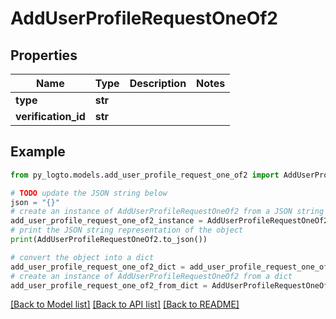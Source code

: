 # AddUserProfileRequestOneOf2


## Properties

Name | Type | Description | Notes
------------ | ------------- | ------------- | -------------
**type** | **str** |  | 
**verification_id** | **str** |  | 

## Example

```python
from py_logto.models.add_user_profile_request_one_of2 import AddUserProfileRequestOneOf2

# TODO update the JSON string below
json = "{}"
# create an instance of AddUserProfileRequestOneOf2 from a JSON string
add_user_profile_request_one_of2_instance = AddUserProfileRequestOneOf2.from_json(json)
# print the JSON string representation of the object
print(AddUserProfileRequestOneOf2.to_json())

# convert the object into a dict
add_user_profile_request_one_of2_dict = add_user_profile_request_one_of2_instance.to_dict()
# create an instance of AddUserProfileRequestOneOf2 from a dict
add_user_profile_request_one_of2_from_dict = AddUserProfileRequestOneOf2.from_dict(add_user_profile_request_one_of2_dict)
```
[[Back to Model list]](../README.md#documentation-for-models) [[Back to API list]](../README.md#documentation-for-api-endpoints) [[Back to README]](../README.md)


